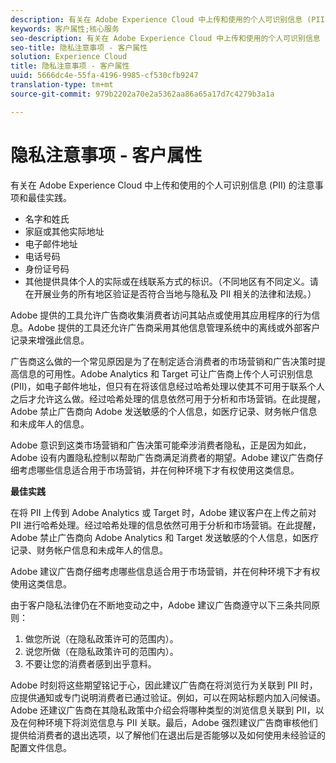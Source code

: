 ```yaml
---
description: 有关在 Adobe Experience Cloud 中上传和使用的个人可识别信息 (PII) 的注意事项和最佳实践。
keywords: 客户属性;核心服务
seo-description: 有关在 Adobe Experience Cloud 中上传和使用的个人可识别信息 (PII) 的注意事项和最佳实践。
seo-title: 隐私注意事项 - 客户属性
solution: Experience Cloud
title: 隐私注意事项 - 客户属性
uuid: 5666dc4e-55fa-4196-9985-cf530cfb9247
translation-type: tm+mt
source-git-commit: 979b2202a70e2a5362aa86a65a17d7c4279b3a1a

---
```



# 隐私注意事项 - 客户属性

有关在 Adobe Experience Cloud 中上传和使用的个人可识别信息 (PII) 的注意事项和最佳实践。


<!-- <p>https://wiki.corp.adobe.com/display/omtrplatform/Visitor+Enrichment+and+privacy#VisitorEnrichmentandprivacy-INFORMATIONASSOCIATIONOPTIONS </p> -->


* 名字和姓氏
* 家庭或其他实际地址
* 电子邮件地址
* 电话号码
* 身份证号码
* 其他提供具体个人的实际或在线联系方式的标识。（不同地区有不同定义。请在开展业务的所有地区验证是否符合当地与隐私及 PII 相关的法律和法规。）


Adobe 提供的工具允许广告商收集消费者访问其站点或使用其应用程序的行为信息。Adobe 提供的工具还允许广告商采用其他信息管理系统中的离线或外部客户记录来增强此信息。

广告商这么做的一个常见原因是为了在制定适合消费者的市场营销和广告决策时提高信息的可用性。Adobe Analytics 和 Target 可让广告商上传个人可识别信息 (PII)，如电子邮件地址，但只有在将该信息经过哈希处理以使其不可用于联系个人之后才允许这么做。经过哈希处理的信息依然可用于分析和市场营销。在此提醒，Adobe 禁止广告商向 Adobe 发送敏感的个人信息，如医疗记录、财务帐户信息和未成年人的信息。

Adobe 意识到这类市场营销和广告决策可能牵涉消费者隐私，正是因为如此，Adobe 设有内置隐私控制以帮助广告商满足消费者的期望。Adobe 建议广告商仔细考虑哪些信息适合用于市场营销，并在何种环境下才有权使用这类信息。

**最佳实践**

在将 PII 上传到 Adobe Analytics 或 Target 时，Adobe 建议客户在上传之前对 PII 进行哈希处理。经过哈希处理的信息依然可用于分析和市场营销。在此提醒，Adobe 禁止广告商向 Adobe Analytics 和 Target 发送敏感的个人信息，如医疗记录、财务帐户信息和未成年人的信息。

Adobe 建议广告商仔细考虑哪些信息适合用于市场营销，并在何种环境下才有权使用这类信息。

由于客户隐私法律仍在不断地变动之中，Adobe 建议广告商遵守以下三条共同原则：

1. 做您所说（在隐私政策许可的范围内）。
1. 说您所做（在隐私政策许可的范围内）。
1. 不要让您的消费者感到出乎意料。

Adobe 时刻将这些期望铭记于心，因此建议广告商在将浏览行为关联到 PII 时，应提供通知或专门说明消费者已通过验证。例如，可以在网站标题内加入问候语。Adobe 还建议广告商在其隐私政策中介绍会将哪种类型的浏览信息关联到 PII，以及在何种环境下将浏览信息与 PII 关联。最后，Adobe 强烈建议广告商审核他们提供给消费者的退出选项，以了解他们在退出后是否能够以及如何使用未经验证的配置文件信息。

<!-- <p> <b>Vinay Geol</b> should help craft privacy regarding how all MAC uses privacy/cookies. Privacy implications around each part of the workflow. Moving from CRM to MAC. Can it include PII? What is PII? What isn't PII? </p> 
<p>CRM data is Known Data or Info. Going to combine with activity that occurs when visitor was not authenticated. PII wiki: </p> 
<p>https://wiki.corp.adobe.com/display/omtrplatform/Visitor+Enrichment+and+privacy#VisitorEnrichmentandprivacy-INFORMATIONASSOCIATIONOPTIONS </p> 
<p>Refactoring of implementation docs as it relates to privacy and cookies. </p> 
<p>Add content to https://marketing.adobe.com/resources/help/en_US/mcloud/t-publish-audience-segment.html, as follows: </p> 
<p> Audiences are not filtered based on the authentication state of a visitor. If a visitor can browse your site in un-authenticated and authenticated states, actions that occur when a visitor is un-authenticated can still cause a visitor to be included in an audience. Please review <link> to understand the full privacy implications of audience sharing. </p> 
<p>That "link" goes to a topic dedicated to PII, with this text: </p> 
<p> - Adobe Analytics allows its advertisers to upload personally identifiable information (PII) such as email addresses. When uploading PII to Adobe Analytics, Adobe recommends that the customer should hash PII prior to uploading it to Adobe. Hashed information can still be used for analysis and for marketing purposes. As a reminder, Adobe prohibits advertisers from sending sensitive personal information to Adobe Analytics, such as medical records, financial account information, and information about minors. </p> 
<p> - Adobe recommends its advertisers carefully consider which information is appropriate to use for marketing purposes and in which circumstances the advertiser has permission to use such information. </p> 
<p> - As consumer privacy law remains in flux, Adobe recommends that advertisers respect three common tenets: 1) Do what you say (in your privacy policy); 2) Say what you do (in your privacy policy); and 3) Don't surprise your consumers. </p> 
<p> - With these expectations in mind, Adobe recommends that when an advertiser associates browsing activities to PII, the advertiser provide notices/personalization indicating that the consumer is authenticated. An example of this is including a 'Hello, Jane' greeting within the header of the website. Adobe also recommends that advertisers describe in its privacy policy what type of browsing information it associates with PII and under what circumstances browsing information is associated with PII. Lastly, Adobe strongly recommends advertisers review the opt out choices they provide their consumers to understand whether and how they can use unauthenticated profile information post opt out. </p> 
<p>Possibly revamp the cookies to include privacy, with best practices: https://marketing.adobe.com/resources/help/en_US/whitepapers/cookies/ </p> -->
